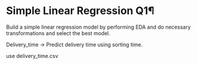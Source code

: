 # Simple Linear Regression Q1¶
Build a simple linear regression model by performing EDA and do necessary transformations and select the best model.

Delivery_time -> Predict delivery time using sorting time.

use delivery_time.csv
